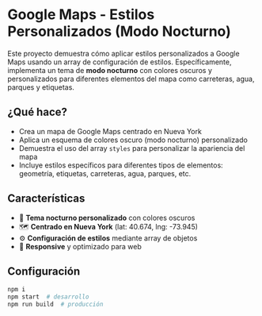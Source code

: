 # Google Maps - Estilos Personalizados (Modo Nocturno)

Este proyecto demuestra cómo aplicar estilos personalizados a Google Maps usando un array de configuración de estilos. Específicamente, implementa un tema de **modo nocturno** con colores oscuros y personalizados para diferentes elementos del mapa como carreteras, agua, parques y etiquetas.

## ¿Qué hace?

- Crea un mapa de Google Maps centrado en Nueva York
- Aplica un esquema de colores oscuro (modo nocturno) personalizado
- Demuestra el uso del array `styles` para personalizar la apariencia del mapa
- Incluye estilos específicos para diferentes tipos de elementos: geometría, etiquetas, carreteras, agua, parques, etc.

## Características

- 🎨 **Tema nocturno personalizado** con colores oscuros
- 🗺️ **Centrado en Nueva York** (lat: 40.674, lng: -73.945)
- ⚙️ **Configuración de estilos** mediante array de objetos
- 📱 **Responsive** y optimizado para web

## Configuración

```sh
npm i
npm start  # desarrollo
npm run build  # producción
```


